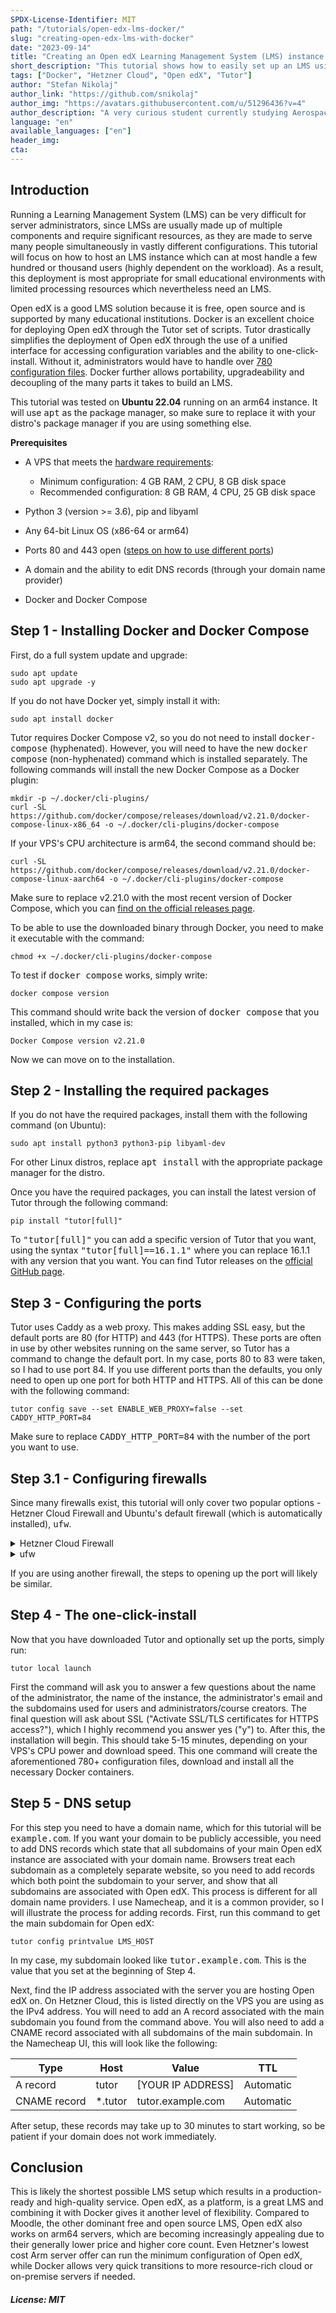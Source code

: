 ```yaml
---
SPDX-License-Identifier: MIT
path: "/tutorials/open-edx-lms-docker/"
slug: "creating-open-edx-lms-with-docker"
date: "2023-09-14"
title: "Creating an Open edX Learning Management System (LMS) instance on a VPS with Docker through Tutor"
short_description: "This tutorial shows how to easily set up an LMS using Open edX, Docker and the Tutor set of scripts."
tags: ["Docker", "Hetzner Cloud", "Open edX", "Tutor"]
author: "Stefan Nikolaj"
author_link: "https://github.com/snikolaj"
author_img: "https://avatars.githubusercontent.com/u/51296436?v=4"
author_description: "A very curious student currently studying Aerospace Engineering. Whatever I do, I find myself in some kind of cloud."
language: "en"
available_languages: ["en"]
header_img: 
cta: 
---
```





## Introduction
Running a Learning Management System (LMS) can be very difficult for server administrators, since LMSs are usually made up of multiple components and require significant resources, as they are made to serve many people simultaneously in vastly different configurations. This tutorial will focus on how to host an LMS instance which can at most handle a few hundred or thousand users (highly dependent on the workload). As a result, this deployment is most appropriate for small educational environments with limited processing resources which nevertheless need an LMS.

Open edX is a good LMS solution because it is free, open source and is supported by many educational institutions. Docker is an excellent choice for deploying Open edX through the Tutor set of scripts. Tutor drastically simplifies the deployment of Open edX through the use of a unified interface for accessing configuration variables and the ability to one-click-install. Without it, administrators would have to handle over [780 configuration files](https://docs.tutor.overhang.io/faq.html#what-s-the-difference-with-the-official-native-installation). Docker further allows portability, upgradeability and decoupling of the many parts it takes to build an LMS.

This tutorial was tested on **Ubuntu 22.04** running on an arm64 instance. It will use <kbd>apt</kbd> as the package manager, so make sure to replace it with your distro's package manager if you are using something else.

**Prerequisites**
* A VPS that meets the [hardware requirements](https://docs.tutor.overhang.io/install.html#requirements): 
    * Minimum configuration: 4 GB RAM, 2 CPU, 8 GB disk space
    * Recommended configuration: 8 GB RAM, 4 CPU, 25 GB disk space

* Python 3 (version >= 3.6), pip and libyaml
* Any 64-bit Linux OS (x86-64 or arm64)
* Ports 80 and 443 open ([steps on how to use different ports](#step-3---configuring-the-ports-optional))
* A domain and the ability to edit DNS records (through your domain name provider)
* Docker and Docker Compose



## Step 1 - Installing Docker and Docker Compose
First, do a full system update and upgrade:
```shell
sudo apt update
sudo apt upgrade -y
```

If you do not have Docker yet, simply install it with:
```shell
sudo apt install docker
```

Tutor requires Docker Compose v2, so you do not need to install <kbd>docker-compose</kbd> (hyphenated). However, you will need to have the new <kbd>docker compose</kbd> (non-hyphenated) command which is installed separately. The following commands will install the new Docker Compose as a Docker plugin:
```shell
mkdir -p ~/.docker/cli-plugins/
curl -SL https://github.com/docker/compose/releases/download/v2.21.0/docker-compose-linux-x86_64 -o ~/.docker/cli-plugins/docker-compose
```
If your VPS's CPU architecture is arm64, the second command should be:
```shell
curl -SL https://github.com/docker/compose/releases/download/v2.21.0/docker-compose-linux-aarch64 -o ~/.docker/cli-plugins/docker-compose
```

Make sure to replace v2.21.0 with the most recent version of Docker Compose, which you can [find on the official releases page](https://github.com/docker/compose/releases).

To be able to use the downloaded binary through Docker, you need to make it executable with the command:
```shell
chmod +x ~/.docker/cli-plugins/docker-compose
```

To test if <kbd>docker compose</kbd> works, simply write:
```shell
docker compose version
```

This command should write back the version of <kbd>docker compose</kbd> that you installed, which in my case is:
```shell
Docker Compose version v2.21.0
```

Now we can move on to the installation.



## Step 2 - Installing the required packages
If you do not have the required packages, install them with the following command (on Ubuntu):
```shell
sudo apt install python3 python3-pip libyaml-dev
```
For other Linux distros, replace <kbd>apt install</kbd> with the appropriate package manager for the distro. 

Once you have the required packages, you can install the latest version of Tutor through the following command:
```shell
pip install "tutor[full]"
```
To <kbd>"tutor\[full\]"</kbd> you can add a specific version of Tutor that you want, using the syntax <kbd>"tutor\[full\]==16.1.1"</kbd> where you can replace 16.1.1 with any version that you want. You can find Tutor releases on the [official GitHub page](https://github.com/overhangio/tutor/releases).



## Step 3 - Configuring the ports
Tutor uses Caddy as a web proxy. This makes adding SSL easy, but the default ports are 80 (for HTTP) and 443 (for HTTPS). These ports are often in use by other websites running on the same server, so Tutor has a command to change the default port. In my case, ports 80 to 83 were taken, so I had to use port 84. If you use different ports than the defaults, you only need to open up one port for both HTTP and HTTPS. All of this can be done with the following command:
```shell
tutor config save --set ENABLE_WEB_PROXY=false --set CADDY_HTTP_PORT=84
```
Make sure to replace <kbd>CADDY_HTTP_PORT=84</kbd> with the number of the port you want to use.



## Step 3.1 - Configuring firewalls
Since many firewalls exist, this tutorial will only cover two popular options - Hetzner Cloud Firewall and Ubuntu's default firewall (which is automatically installed), 
<kbd>ufw</kbd>.

<details>

<summary>Hetzner Cloud Firewall</summary>

In the Hetzner Cloud Console, select your server and in the navigation bar select "Firewalls". Select the active firewall, click the three dots on the right and click "Edit Firewall". Then, in the top right of the site click on the "Add rule" button and select "Inbound". A box will appear where you need to add a description of the new firewall rule, the type of IP you want to be able to access the site and the port. Leave the protocol on the default TCP. If you want to limit who can access the LMS, such as limiting it only to a certain IP range (only IPs on a particular campus, for example), you can do that here. The final box should look like the table below:

| IPs                                     |Protocol| Port                 |Port range|
| --------------------------------------- | ------ | -------------------- | -------- |
| <kbd>Any IPv4</kbd> <kbd>Any IPv6</kbd> | TCP    | \[YOUR PORT NUMBER\] |          |

-------

</details>

<details>

<summary>ufw</summary>

* **Check if ufw is active**<br>
  To check if <kbd>ufw</kbd> is active, write:
  ```shell
  sudo ufw status
  ```
  If active, this command should return the following output:
  ```shell
  Status: active
  
  To              Action     From
  --              ------     ----
  ...
  ```

  If inactive, this command should return the following output:
  ```shell
  Status: inactive
  ```
  To activate it, simply write <kbd>sudo ufw enable</kbd> after you have finished the steps below.

  The exact output will be different depending on whether you have any rules added.

* **Allow incoming traffic to port**<br>
  To allow incoming traffic to your port, you need to add it as a ufw rule with the following command:  
  ```shell
  sudo ufw allow proto tcp to any port [YOUR PORT NUMBER]
  ```

* **Check if the rule was added**<br>
  If the firewall was inactive, you can activate it now. Check if the rule was added through the following command:
  ```shell
  sudo ufw status
  ```
  Example output:
  ```shell
  Status: active
  
  To                                  Action      From
  --                                  ------      ----
  [YOUR PORT NUMBER]/tcp            ALLOW       Anywhere
  [YOUR PORT NUMBER]/tcp (v6)       ALLOW       Anywhere (v6)
  ```

-------

</details>

If you are using another firewall, the steps to opening up the port will likely be similar.



## Step 4 - The one-click-install
Now that you have downloaded Tutor and optionally set up the ports, simply run:
```shell
tutor local launch
```
First the command will ask you to answer a few questions about the name of the administrator, the name of the instance, the administrator's email and the subdomains used for users and administrators/course creators. The final question will ask about SSL ("Activate SSL/TLS certificates for HTTPS access?"), which I highly recommend you answer yes ("y") to. After this, the installation will begin. This should take 5-15 minutes, depending on your VPS's CPU power and download speed. This one command will create the aforementioned 780+ configuration files, download and install all the necessary Docker containers.



## Step 5 - DNS setup
For this step you need to have a domain name, which for this tutorial will be <kbd>example.com</kbd>. If you want your domain to be publicly accessible, you need to add DNS records which state that all subdomains of your main Open edX instance are associated with your domain name. Browsers treat each subdomain as a completely separate website, so you need to add records which both point the subdomain to your server, and show that all subdomains are associated with Open edX. This process is different for all domain name providers. I use Namecheap, and it is a common provider, so I will illustrate the process for adding records. First, run this command to get the main subdomain for Open edX:
```shell
tutor config printvalue LMS_HOST
```
In my case, my subdomain looked like <kbd>tutor.example.com</kbd>. This is the value that you set at the beginning of Step 4.

Next, find the IP address associated with the server you are hosting Open edX on. On Hetzner Cloud, this is listed directly on the VPS you are using as the IPv4 address. You will need to add an A record associated with the main subdomain you found from the command above. You will also need to add a CNAME record associated with all subdomains of the main subdomain. In the Namecheap UI, this will look like the following:

| Type         | Host    | Value               | TTL       |
|--------------|---------|---------------------|-----------|
| A record     | tutor   | [YOUR IP ADDRESS]   | Automatic |
| CNAME record | *.tutor | tutor.example.com   | Automatic |

After setup, these records may take up to 30 minutes to start working, so be patient if your domain does not work immediately.



## Conclusion
This is likely the shortest possible LMS setup which results in a production-ready and high-quality service. Open edX, as a platform, is a great LMS and combining it with Docker gives it another level of flexibility. Compared to Moodle, the other dominant free and open source LMS, Open edX also works on arm64 servers, which are becoming increasingly appealing due to their generally lower price and higher core count. Even Hetzner's lowest cost Arm server offer can run the minimum configuration of Open edX, while Docker allows very quick transitions to more resource-rich cloud or on-premise servers if needed. 

##### License: MIT

<!--

Contributor's Certificate of Origin

By making a contribution to this project, I certify that:

(a) The contribution was created in whole or in part by me and I have
    the right to submit it under the license indicated in the file; or

(b) The contribution is based upon previous work that, to the best of my
    knowledge, is covered under an appropriate license and I have the
    right under that license to submit that work with modifications,
    whether created in whole or in part by me, under the same license
    (unless I am permitted to submit under a different license), as
    indicated in the file; or

(c) The contribution was provided directly to me by some other person
    who certified (a), (b) or (c) and I have not modified it.

(d) I understand and agree that this project and the contribution are
    public and that a record of the contribution (including all personal
    information I submit with it, including my sign-off) is maintained
    indefinitely and may be redistributed consistent with this project
    or the license(s) involved.

Signed-off-by: Stefan Nikolaj stefannikolaj@gmail.com

-->
